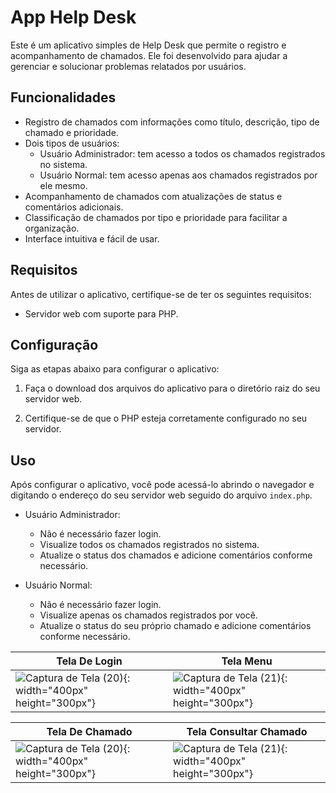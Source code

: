 # App Help Desk

Este é um aplicativo simples de Help Desk que permite o registro e acompanhamento de chamados. Ele foi desenvolvido para ajudar a gerenciar e solucionar problemas relatados por usuários.

## Funcionalidades

- Registro de chamados com informações como título, descrição, tipo de chamado e prioridade.
- Dois tipos de usuários:
  - Usuário Administrador: tem acesso a todos os chamados registrados no sistema.
  - Usuário Normal: tem acesso apenas aos chamados registrados por ele mesmo.
- Acompanhamento de chamados com atualizações de status e comentários adicionais.
- Classificação de chamados por tipo e prioridade para facilitar a organização.
- Interface intuitiva e fácil de usar.

## Requisitos

Antes de utilizar o aplicativo, certifique-se de ter os seguintes requisitos:

- Servidor web com suporte para PHP.

## Configuração

Siga as etapas abaixo para configurar o aplicativo:

1. Faça o download dos arquivos do aplicativo para o diretório raiz do seu servidor web.

2. Certifique-se de que o PHP esteja corretamente configurado no seu servidor.

## Uso

Após configurar o aplicativo, você pode acessá-lo abrindo o navegador e digitando o endereço do seu servidor web seguido do arquivo `index.php`.

- Usuário Administrador:
  - Não é necessário fazer login.
  - Visualize todos os chamados registrados no sistema.
  - Atualize o status dos chamados e adicione comentários conforme necessário.

- Usuário Normal:
  - Não é necessário fazer login.
  - Visualize apenas os chamados registrados por você.
  - Atualize o status do seu próprio chamado e adicione comentários conforme necessário.



| Tela De Login                                           | Tela Menu                                           |
| ------------------------------------------------------- | --------------------------------------------------- |
| ![Captura de Tela (20)](https://github.com/carlosgodspeed/app-help-desk/assets/100007663/e5be0e21-2101-467f-8f3e-4713eb9ba138){: width="400px" height="300px"} | ![Captura de Tela (21)](https://github.com/carlosgodspeed/app-help-desk/assets/100007663/9f82afee-d319-41d1-8c0f-f480a921f3de){: width="400px" height="300px"} |



| Tela De Chamado                                           | Tela Consultar Chamado                                           |
| ------------------------------------------------------- | --------------------------------------------------- |
| ![Captura de Tela (20)](https://github.com/carlosgodspeed/app-help-desk/assets/100007663/5b6af64e-cf42-4e17-bab2-d8b6422ae418){: width="400px" height="300px"} | ![Captura de Tela (21)](https://github.com/carlosgodspeed/app-help-desk/assets/100007663/e53b3ebe-384f-4c5b-bea0-2b26db38b0bf){: width="400px" height="300px"} |

